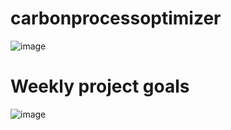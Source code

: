 # carbonprocessoptimizer

![image](https://user-images.githubusercontent.com/13265906/194779426-7dce1d00-15ce-4276-ab1b-695ffb195563.png)

# Weekly project goals

![image](https://user-images.githubusercontent.com/13265906/194779659-d3fb7bbf-ee2a-4038-a014-35aba13fd4c5.png)

